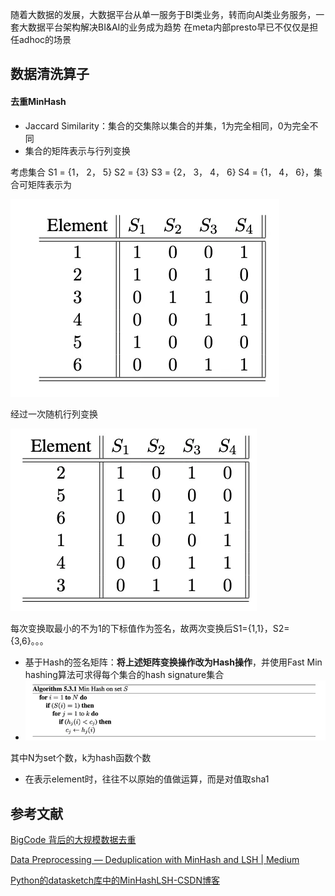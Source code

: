 随着大数据的发展，大数据平台从单一服务于BI类业务，转而向AI类业务服务，一套大数据平台架构解决BI&AI的业务成为趋势
在meta内部presto早已不仅仅是担任adhoc的场景

## 数据清洗算子
#### 去重MinHash
- Jaccard Similarity：集合的交集除以集合的并集，1为完全相同，0为完全不同
- 集合的矩阵表示与行列变换

考虑集合 S1 = {1， 2， 5} S2 = {3} S3 = {2， 3， 4， 6} S4 = {1， 4， 6}，集合可矩阵表示为

![](attachments/Pasted%20image%2020240605092838.png)

经过一次随机行列变换

![](attachments/Pasted%20image%2020240605093252.png)

每次变换取最小的不为1的下标值作为签名，故两次变换后S1={1,1}，S2={3,6}。。。
- 基于Hash的签名矩阵：**将上述矩阵变换操作改为Hash操作**，并使用Fast Min hashing算法可求得每个集合的hash signature集合
- ![](attachments/Pasted%20image%2020240605094122.png)

其中N为set个数，k为hash函数个数
- 在表示element时，往往不以原始的值做运算，而是对值取sha1

## 参考文献

[BigCode 背后的大规模数据去重](https://huggingface.co/blog/zh/dedup)

[Data Preprocessing — Deduplication with MinHash and LSH | Medium](https://wenjingzhan.medium.com/data-preprocessing-deduplication-with-minhash-and-lsh-99c5e10703d)

[Python的datasketch库中的MinHashLSH-CSDN博客](https://blog.csdn.net/IOT_victor/article/details/104044453)
